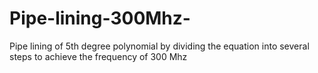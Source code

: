 # Pipe-lining-300Mhz-
Pipe lining of 5th degree polynomial by dividing the equation into several steps to achieve the frequency of 300 Mhz

